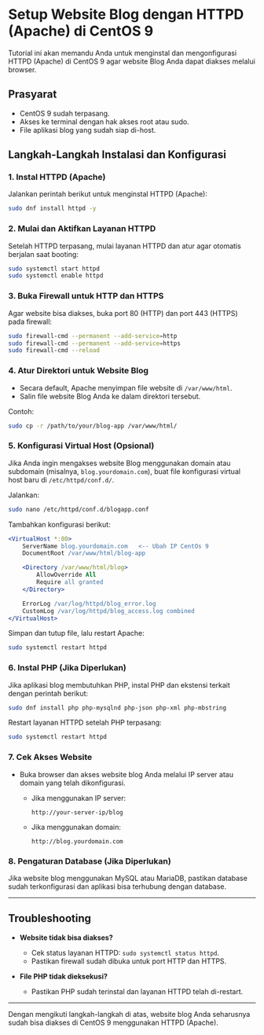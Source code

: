 # Setup Website Blog dengan HTTPD (Apache) di CentOS 9

Tutorial ini akan memandu Anda untuk menginstal dan mengonfigurasi HTTPD (Apache) di CentOS 9 agar website Blog Anda dapat diakses melalui browser.

## Prasyarat
- CentOS 9 sudah terpasang.
- Akses ke terminal dengan hak akses root atau sudo.
- File aplikasi blog yang sudah siap di-host.

## Langkah-Langkah Instalasi dan Konfigurasi

### 1. Instal HTTPD (Apache)

Jalankan perintah berikut untuk menginstal HTTPD (Apache):

```bash
sudo dnf install httpd -y
```

### 2. Mulai dan Aktifkan Layanan HTTPD

Setelah HTTPD terpasang, mulai layanan HTTPD dan atur agar otomatis berjalan saat booting:

```bash
sudo systemctl start httpd
sudo systemctl enable httpd
```

### 3. Buka Firewall untuk HTTP dan HTTPS

Agar website bisa diakses, buka port 80 (HTTP) dan port 443 (HTTPS) pada firewall:

```bash
sudo firewall-cmd --permanent --add-service=http
sudo firewall-cmd --permanent --add-service=https
sudo firewall-cmd --reload
```

### 4. Atur Direktori untuk Website Blog

- Secara default, Apache menyimpan file website di `/var/www/html`.
- Salin file website Blog Anda ke dalam direktori tersebut.

Contoh:

```bash
sudo cp -r /path/to/your/blog-app /var/www/html/
```

### 5. Konfigurasi Virtual Host (Opsional)

Jika Anda ingin mengakses website Blog menggunakan domain atau subdomain (misalnya, `blog.yourdomain.com`), buat file konfigurasi virtual host baru di `/etc/httpd/conf.d/`.

Jalankan:

```bash
sudo nano /etc/httpd/conf.d/blogapp.conf
```

Tambahkan konfigurasi berikut:

```apache
<VirtualHost *:80>
    ServerName blog.yourdomain.com   <-- Ubah IP CentOs 9
    DocumentRoot /var/www/html/blog-app

    <Directory /var/www/html/blog>
        AllowOverride All
        Require all granted
    </Directory>

    ErrorLog /var/log/httpd/blog_error.log
    CustomLog /var/log/httpd/blog_access.log combined
</VirtualHost>
```

Simpan dan tutup file, lalu restart Apache:

```bash
sudo systemctl restart httpd
```

### 6. Instal PHP (Jika Diperlukan)

Jika aplikasi blog membutuhkan PHP, instal PHP dan ekstensi terkait dengan perintah berikut:

```bash
sudo dnf install php php-mysqlnd php-json php-xml php-mbstring
```

Restart layanan HTTPD setelah PHP terpasang:

```bash
sudo systemctl restart httpd
```

### 7. Cek Akses Website

- Buka browser dan akses website blog Anda melalui IP server atau domain yang telah dikonfigurasi.
  
  - Jika menggunakan IP server:
    ```
    http://your-server-ip/blog
    ```
  - Jika menggunakan domain:
    ```
    http://blog.yourdomain.com
    ```

### 8. Pengaturan Database (Jika Diperlukan)

Jika website blog menggunakan MySQL atau MariaDB, pastikan database sudah terkonfigurasi dan aplikasi bisa terhubung dengan database.

---

## Troubleshooting

- **Website tidak bisa diakses?**
  - Cek status layanan HTTPD: `sudo systemctl status httpd`.
  - Pastikan firewall sudah dibuka untuk port HTTP dan HTTPS.
  
- **File PHP tidak dieksekusi?**
  - Pastikan PHP sudah terinstal dan layanan HTTPD telah di-restart.

---

Dengan mengikuti langkah-langkah di atas, website blog Anda seharusnya sudah bisa diakses di CentOS 9 menggunakan HTTPD (Apache).
